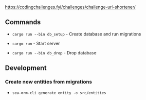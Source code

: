 https://codingchallenges.fyi/challenges/challenge-url-shortener/

## Commands

 - `cargo run --bin db_setup` - Create database and run migrations
 - `cargo run` - Start server

 
 - `cargo run --bin db_drop` - Drop database

## Development

### Create new entities from migrations
 - `sea-orm-cli generate entity -o src/entities`